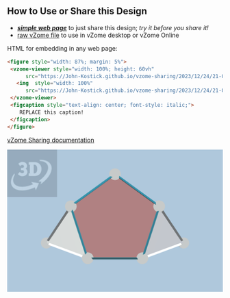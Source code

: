 
## How to Use or Share this Design

 - [***simple web page***](<https://John-Kostick.github.io/vzome-sharing/2023/12/24/21-06-13-J53-Biaugmented-pentagonal-prism-Polygon-40/>) to just share this design; *try it before you share it!*
 - [raw vZome file](<https://raw.githubusercontent.com/John-Kostick/vzome-sharing/main/2023/12/24/21-06-13-J53-Biaugmented-pentagonal-prism-Polygon-40/J53-Biaugmented-pentagonal-prism-Polygon-40.vZome>) to use in vZome desktop or vZome Online
 
 HTML for embedding in any web page:
 ```html
<figure style="width: 87%; margin: 5%">
  <vzome-viewer style="width: 100%; height: 60vh"
       src="https://John-Kostick.github.io/vzome-sharing/2023/12/24/21-06-13-J53-Biaugmented-pentagonal-prism-Polygon-40/J53-Biaugmented-pentagonal-prism-Polygon-40.vZome" >
    <img  style="width: 100%"
       src="https://John-Kostick.github.io/vzome-sharing/2023/12/24/21-06-13-J53-Biaugmented-pentagonal-prism-Polygon-40/J53-Biaugmented-pentagonal-prism-Polygon-40.png" >
  </vzome-viewer>
  <figcaption style="text-align: center; font-style: italic;">
     REPLACE this caption!
  </figcaption>
</figure>
 ```

[vZome Sharing documentation](https://vzome.github.io/vzome/sharing.html#how-it-works)

![Image](<J53-Biaugmented-pentagonal-prism-Polygon-40.png>)

